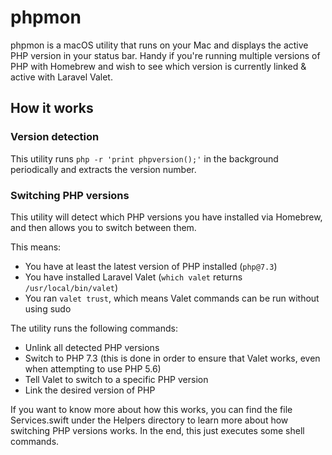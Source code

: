 # phpmon

phpmon is a macOS utility that runs on your Mac and displays the active PHP version in your status bar. Handy if you're running multiple versions of PHP with Homebrew and wish to see which version is currently linked & active with Laravel Valet.

## How it works

### Version detection

This utility runs `php -r 'print phpversion();'` in the background periodically and extracts the version number.

### Switching PHP versions

This utility will detect which PHP versions you have installed via Homebrew, and then allows you to switch between them.

This means:

- You have at least the latest version of PHP installed (`php@7.3`)
- You have installed Laravel Valet (`which valet` returns `/usr/local/bin/valet`)
- You ran `valet trust`, which means Valet commands can be run without using sudo

The utility runs the following commands:

- Unlink all detected PHP versions
- Switch to PHP 7.3 (this is done in order to ensure that Valet works, even when attempting to use PHP 5.6)
- Tell Valet to switch to a specific PHP version
- Link the desired version of PHP

If you want to know more about how this works, you can find the file Services.swift under the Helpers directory to learn more about how switching PHP versions works. In the end, this just executes some shell commands.